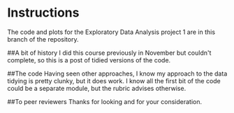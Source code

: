 Instructions
============

The code and plots for the Exploratory Data Analysis project 1 are in this branch of the repository.

##A bit of history
I did this course previously in November but couldn't complete, so this is a post of tidied versions of the code.

##The code
Having seen other approaches, I know my approach to the data tidying is pretty clunky, but it does work. I know all the first bit of the code could be a separate module, but the rubric advises otherwise.

##To peer reviewers
Thanks for looking and for your consideration.
